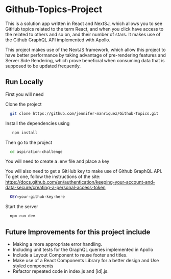# Github-Topics-Project

This is a solution app written in React and NextSJ, which allows you to see GitHub topics related to the term React, and when you click have access to the related to others and so on, and their number of stars.  It makes use of the Github GraphQL API implemented with Apollo.

This project makes use of the NextJS framework, which allow this project to have better performance by taking advantage of pre-rendering features and Server Side Rendering, which prove beneficial when consuming data that is supposed to be updated frequently. 
## Run Locally

First you will need 

Clone the project

```bash
  git clone https://github.com/jennifer-manriquez/Github-Topics.git
```

Install the dependencies using 
```bash
   npm install
```

Then go to the project

```bash
  cd aspiration-challenge
```
You will need to create a .env file and place a key

You will also need to get a GitHub key to make use of Github GraphQL API. To get one, follow the instructions of the site: https://docs.github.com/en/authentication/keeping-your-account-and-data-secure/creating-a-personal-access-token 

```bash
  KEY=your-github-key-here
```

Start the server

```bash
  npm run dev
```

## Future Improvements for this project include
- Making a more appropriate error handling. 
- Including unit tests for the GraphQL queries implemented in Apollo
- Include a Layout Component to reuse footer and titles. 
- Make use of a React Components Library for a better design and Use styled components
- Refactor repeated code in index.js and [id].js. 